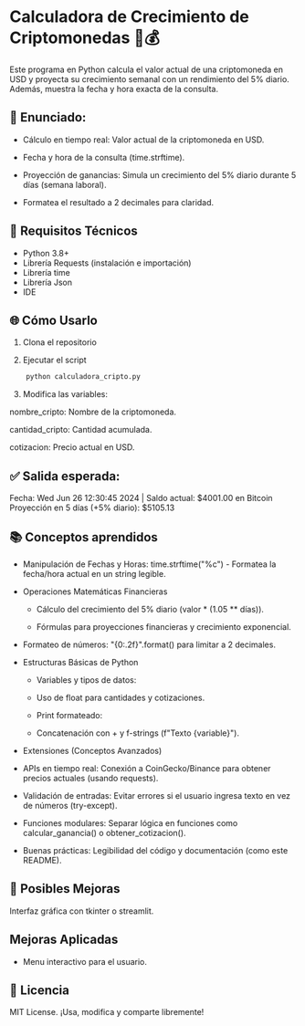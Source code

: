 # Calculadora de Crecimiento de Criptomonedas 🚀💰

Este programa en Python calcula el valor actual de una criptomoneda en USD y proyecta su crecimiento semanal con un rendimiento del 5% diario. Además, muestra la fecha y hora exacta de la consulta.

## 📄 Enunciado:

* Cálculo en tiempo real: Valor actual de la criptomoneda en USD.

* Fecha y hora de la consulta (time.strftime).

* Proyección de ganancias: Simula un crecimiento del 5% diario durante 5 días (semana laboral).

* Formatea el resultado a 2 decimales para claridad.

## 🔧 Requisitos Técnicos

* Python 3.8+
* Librería Requests (instalación e importación)
* Librería time
* Librería Json
* IDE

## 🌐 Cómo Usarlo

1. Clona el repositorio

2. Ejecutar el script

```bash
    python calculadora_cripto.py
```

3. Modifica las variables:

nombre_cripto: Nombre de la criptomoneda.

cantidad_cripto: Cantidad acumulada.

cotizacion: Precio actual en USD.

## ✅ Salida esperada:

Fecha: Wed Jun 26 12:30:45 2024 | Saldo actual: $4001.00 en Bitcoin
Proyección en 5 días (+5% diario): $5105.13

## 📚 Conceptos aprendidos

* Manipulación de Fechas y Horas: time.strftime("%c") - Formatea la fecha/hora actual en un string legible.

* Operaciones Matemáticas Financieras

    - Cálculo del crecimiento del 5% diario (valor * (1.05 ** días)).

    - Fórmulas para proyecciones financieras y crecimiento exponencial.

* Formateo de números: "{0:.2f}".format() para limitar a 2 decimales.

* Estructuras Básicas de Python

    - Variables y tipos de datos:

    - Uso de float para cantidades y cotizaciones.

    - Print formateado:

    - Concatenación con + y f-strings (f"Texto {variable}").

* Extensiones (Conceptos Avanzados)

* APIs en tiempo real: Conexión a CoinGecko/Binance para obtener precios actuales (usando requests).

* Validación de entradas: Evitar errores si el usuario ingresa texto en vez de números (try-except).

* Funciones modulares: Separar lógica en funciones como calcular_ganancia() o obtener_cotizacion().

* Buenas prácticas: Legibilidad del código y documentación (como este README).

## 📌 Posibles Mejoras

Interfaz gráfica con tkinter o streamlit.

## Mejoras Aplicadas

* Menu interactivo para el usuario.

## 📄 Licencia

MIT License. ¡Usa, modifica y comparte libremente!